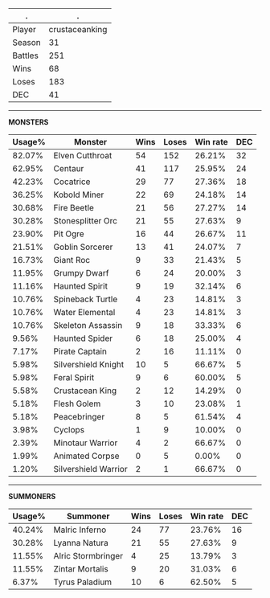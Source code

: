 .|.
|-|-
Player|crustaceanking
Season|31
Battles|251
Wins|68
Loses|183
DEC|41

---
**MONSTERS**

Usage%|Monster|Wins|Loses|Win rate|DEC|
-|-|-|-|-|-|
82.07%|Elven Cutthroat|54|152|26.21%|32|
62.95%|Centaur|41|117|25.95%|24|
42.23%|Cocatrice|29|77|27.36%|18|
36.25%|Kobold Miner|22|69|24.18%|14|
30.68%|Fire Beetle|21|56|27.27%|14|
30.28%|Stonesplitter Orc|21|55|27.63%|9|
23.90%|Pit Ogre|16|44|26.67%|11|
21.51%|Goblin Sorcerer|13|41|24.07%|7|
16.73%|Giant Roc|9|33|21.43%|5|
11.95%|Grumpy Dwarf|6|24|20.00%|3|
11.16%|Haunted Spirit|9|19|32.14%|6|
10.76%|Spineback Turtle|4|23|14.81%|3|
10.76%|Water Elemental|4|23|14.81%|3|
10.76%|Skeleton Assassin|9|18|33.33%|6|
9.56%|Haunted Spider|6|18|25.00%|4|
7.17%|Pirate Captain|2|16|11.11%|0|
5.98%|Silvershield Knight|10|5|66.67%|5|
5.98%|Feral Spirit|9|6|60.00%|5|
5.58%|Crustacean King|2|12|14.29%|0|
5.18%|Flesh Golem|3|10|23.08%|1|
5.18%|Peacebringer|8|5|61.54%|4|
3.98%|Cyclops|1|9|10.00%|0|
2.39%|Minotaur Warrior|4|2|66.67%|0|
1.99%|Animated Corpse|0|5|0.00%|0|
1.20%|Silvershield Warrior|2|1|66.67%|0|

---
**SUMMONERS**

Usage%|Summoner|Wins|Loses|Win rate|DEC|
-|-|-|-|-|-|
40.24%|Malric Inferno|24|77|23.76%|16|
30.28%|Lyanna Natura|21|55|27.63%|9|
11.55%|Alric Stormbringer|4|25|13.79%|3|
11.55%|Zintar Mortalis|9|20|31.03%|6|
6.37%|Tyrus Paladium|10|6|62.50%|5|

